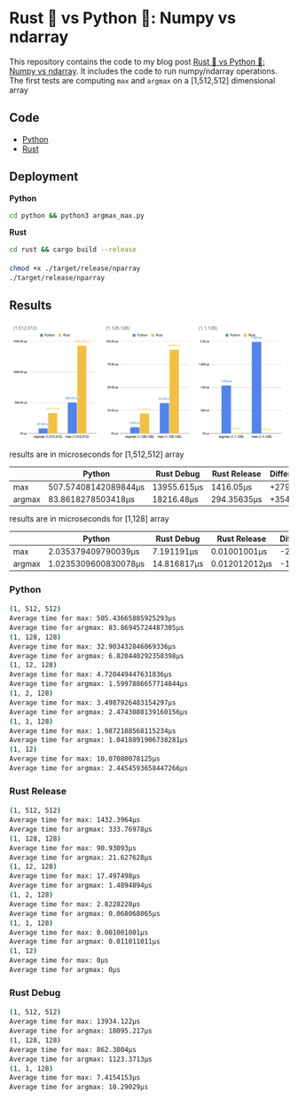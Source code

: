 # Rust 🦀 vs Python 🐍: Numpy vs ndarray

This repository contains the code to my blog post [Rust 🦀 vs Python 🐍: Numpy vs ndarray](). It includes the code to run numpy/ndarray operations. The first tests are computing `max` and `argmax` on a [1,512,512] dimensional array

## Code

- [Python](./python)
- [Rust](./rust)

## Deployment

**Python**

```bash
cd python && python3 argmax_max.py
```

**Rust**

```bash
cd rust && cargo build --release

chmod +x ./target/release/nparray
./target/release/nparray
```

## Results

![](./result.png)

results are in microseconds for [1,512,512] array

|        | Python               | Rust Debug  | Rust Release | Difference |
| ------ | -------------------- | ----------- | ------------ | ---------- |
| max    | 507.57408142089844µs | 13955.615µs | 1416.05µs    | +279%      |
| argmax | 83.8618278503418µs   | 18216.48µs  | 294.35635µs  | +354%      |

results are in microseconds for [1,128] array

|        | Python               | Rust Debug  | Rust Release  | Difference |
| ------ | -------------------- | ----------- | ------------- | ---------- |
| max    | 2.035379409790039µs  | 7.191191µs  | 0.01001001µs  | -2000%    |
| argmax | 1.0235309600830078µs | 14.816817µs | 0.012012012µs | -1000%    |

### Python

```bash
(1, 512, 512)
Average time for max: 505.43665885925293µs
Average time for argmax: 83.86945724487305µs
(1, 128, 128)
Average time for max: 32.903432846069336µs
Average time for argmax: 6.820440292358398µs
(1, 12, 128)
Average time for max: 4.720449447631836µs
Average time for argmax: 1.5997886657714844µs
(1, 2, 128)
Average time for max: 3.4987926483154297µs
Average time for argmax: 2.4743080139160156µs
(1, 1, 128)
Average time for max: 1.9872188568115234µs
Average time for argmax: 1.0418891906738281µs
(1, 12)
Average time for max: 10.07080078125µs
Average time for argmax: 2.4454593658447266µs
```
### Rust Release
```bash
(1, 512, 512)
Average time for max: 1432.3964µs
Average time for argmax: 333.76978µs
(1, 128, 128)
Average time for max: 90.93093µs
Average time for argmax: 21.627628µs
(1, 12, 128)
Average time for max: 17.497498µs
Average time for argmax: 1.4894894µs
(1, 2, 128)
Average time for max: 2.8228228µs
Average time for argmax: 0.068068065µs
(1, 1, 128)
Average time for max: 0.001001001µs
Average time for argmax: 0.011011011µs
(1, 12)
Average time for max: 0µs
Average time for argmax: 0µs
```

### Rust Debug
```bash
(1, 512, 512)
Average time for max: 13934.122µs
Average time for argmax: 18095.217µs
(1, 128, 128)
Average time for max: 862.3804µs
Average time for argmax: 1123.3713µs
(1, 1, 128)
Average time for max: 7.4154153µs
Average time for argmax: 10.29029µs
```


